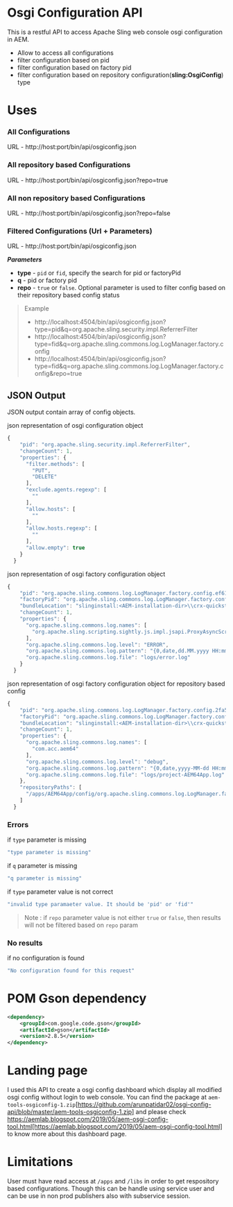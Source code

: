 # Osgi Configuration API

This is a restful API to access Apache Sling web console osgi configuration in AEM.

  - Allow to access all configurations
  - filter configuration based on pid
  - filter configuration based on factory pid
  - filter configuration based on repository configuration(**sling:OsgiConfig**) type

# Uses
### All Configurations
  URL - http://host:port/bin/api/osgiconfig.json
  
### All repository based Configurations
  URL - http://host:port/bin/api/osgiconfig.json?repo=true
  
### All non repository based Configurations
  URL - http://host:port/bin/api/osgiconfig.json?repo=false
  
### Filtered Configurations (Url + Parameters)
URL - http://host:port/bin/api/osgiconfig.json

***Parameters*** 
- **type** - `pid` or `fid`, specify the search for pid or factoryPid
- **q** - pid or factory pid 
- **repo** - `true` or `false`. Optional parameter is used to filter config based on their repository based config status

> Example
> - http://localhost:4504/bin/api/osgiconfig.json?type=pid&q=org.apache.sling.security.impl.ReferrerFilter
> - http://localhost:4504/bin/api/osgiconfig.json?type=fid&q=org.apache.sling.commons.log.LogManager.factory.config
> - http://localhost:4504/bin/api/osgiconfig.json?type=fid&q=org.apache.sling.commons.log.LogManager.factory.config&repo=true

## JSON Output
JSON output contain array of config objects.

json representation of osgi configuration object
```js
{
    "pid": "org.apache.sling.security.impl.ReferrerFilter",
    "changeCount": 1,
    "properties": {
      "filter.methods": [
        "PUT",
        "DELETE"
      ],
      "exclude.agents.regexp": [
        ""
      ],
      "allow.hosts": [
        ""
      ],
      "allow.hosts.regexp": [
        ""
      ],
      "allow.empty": true
    }
  }
```

json representation of osgi factory configuration object
``` js
{
    "pid": "org.apache.sling.commons.log.LogManager.factory.config.ef61ce8d-cf4f-410b-9eb5-b1d629161880",
    "factoryPid": "org.apache.sling.commons.log.LogManager.factory.config",
    "bundleLocation": "slinginstall:<AEM-installation-dir>\\crx-quickstart\\launchpad\\startup\\1\\org.apache.sling.commons.log-5.1.0.jar",
    "changeCount": 1,
    "properties": {
      "org.apache.sling.commons.log.names": [
        "org.apache.sling.scripting.sightly.js.impl.jsapi.ProxyAsyncScriptableFactory"
      ],
      "org.apache.sling.commons.log.level": "ERROR",
      "org.apache.sling.commons.log.pattern": "{0,date,dd.MM.yyyy HH:mm:ss.SSS} *{4}* [{2}] {3} {5}",
      "org.apache.sling.commons.log.file": "logs/error.log"
    }
  }
```

json representation of osgi factory configuration object for repository based config
``` js
{
    "pid": "org.apache.sling.commons.log.LogManager.factory.config.2fa52a0a-6347-4556-b78f-f0effdd88a61",
    "factoryPid": "org.apache.sling.commons.log.LogManager.factory.config",
    "bundleLocation": "slinginstall:<AEM-installation-dir>\\crx-quickstart\\launchpad\\startup\\1\\org.apache.sling.commons.log-5.1.0.jar",
    "changeCount": 1,
    "properties": {
      "org.apache.sling.commons.log.names": [
        "com.acc.aem64"
      ],
      "org.apache.sling.commons.log.level": "debug",
      "org.apache.sling.commons.log.pattern": "{0,date,yyyy-MM-dd HH:mm:ss.SSS} {4} [{3}] {5}",
      "org.apache.sling.commons.log.file": "logs/project-AEM64App.log"
    },
    "repositoryPaths": [
      "/apps/AEM64App/config/org.apache.sling.commons.log.LogManager.factory.config-AEM64App"
    ]
  }
```

### Errors
if `type` parameter is missing  
````js
"type parameter is missing"
````

if `q` parameter is missing  
````js
"q parameter is missing"
````

if `type` parameter value is not correct  
````js
"invalid type paramaeter value. It should be 'pid' or 'fid'"
````

> Note : if `repo` parameter value is not either `true` or `false`, then results will not be filtered based on `repo` param


### No results
if no configuration is found  
````js
"No configuration found for this request"
````

# POM Gson dependency
````xml
<dependency>
	<groupId>com.google.code.gson</groupId>
	<artifactId>gson</artifactId>
	<version>2.8.5</version>
</dependency>
````
# Landing page
I used this API to create a osgi config dashboard which display all modified osgi config without login to web console.
You can find the package at `aem-tools-osgiconfig-1.zip`[https://github.com/arunpatidar02/osgi-config-api/blob/master/aem-tools-osgiconfig-1.zip] and please check https://aemlab.blogspot.com/2019/05/aem-osgi-config-tool.html[https://aemlab.blogspot.com/2019/05/aem-osgi-config-tool.html] to know more about this dashboard page.

# Limitations
User must have read access at `/apps` and `/libs` in order to get respository based configurations. 
Though this can be handle using service user and can be use in non prod publishers also with subservice session.

